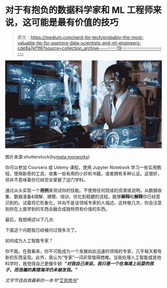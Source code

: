 # 对于有抱负的数据科学家和 ML 工程师来说，这可能是最有价值的技巧

> 原文：<https://medium.com/nerd-for-tech/probably-the-most-valuable-tip-for-aspiring-data-scientists-and-ml-engineers-cde8a7ef1f6?source=collection_archive---------19----------------------->

![](img/13a03dbc09b98aa8706cc2808224be29.png)

图片来源:shutterstock(by[meta morworks](https://www.shutterstock.com/de/g/chombosan))

你可以参加 Coursera 或 Udemy 课程，使用 Jupyter Notebook 学习一些实用教程，使用新奇的工具，收集一些有用的小抄和书籍，或者拥有多种认证。这很好，但并不意味着你已经完全掌握了这门学科。

通过从头实现一个**用例**来测试你的技能。不使用任何现成的资源或说明。从数据收集、数据准备&理解、建模、培训、优化到稳健的流程。能够**解释**和**解释**你已经意识到的。试着将它形象化，并向不是该领域专家的人描述。这样做几次，你会注意到你在上面学到的东西会融合成独特而有价值的东西。

最后，我想阐述以下几点:

下面这个问题我已经被问过很多次了。

如何成为人工智能专家？

你不能。在我看来，你不可能成为一个发展如此迅速的领域的专家，几乎每天都有新的东西呈现。此外，我认为“专家”一词非常值得商榷。当我处理人工智能或其他科学时，我觉得自己更像牛顿: ***“对我自己来说，我只是一个在海滩上玩耍的孩子，而浩瀚的真理海洋仍未被发现。”***

*文字节选自我最新的一本书*“[艾思想书](https://www.amazon.com/Murat-Durmus/e/B08Z6KN7P7/ref=ntt_dp_epwbk_0)”